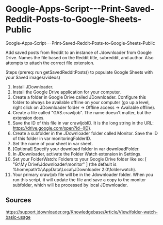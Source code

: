 # Google-Apps-Script---Print-Saved-Reddit-Posts-to-Google-Sheets-Public
Google-Apps-Script---Print-Saved-Reddit-Posts-to-Google-Sheets-Public

Add saved posts from Reddit to an instance of Jdownloader from Google Drive. Names the file based on the Reddit title, subreddit, and author. Also attempts to attach the correct file extension.

Steps (prereq: run getSavedRedditPosts() to populate Google Sheets with your Saved images/videos)
1. Install JDownloader.
2. Install the Google Drive application for your computer.
3. Create a folder in Google Drive called JDownloader. Configure this folder to always be available offline on your computer (go up a level, right click on JDownloader folder -> Offline access -> Available offline).
4. Create a file called "GAS.crawljob". The name doesn't matter, but the extension does. 
5. Save the ID of this file in var crawljobID. It is the long string in the URL: https://drive.google.com/open?id={ID}. 
6. Create a subfolder in the JDownloader folder called Monitor. Save the ID of this folder in var monitoringFolderID.
7. Set the name of your sheet in var sheet.
8. [Optional] Specify your download folder in var downloadFolder.
9. In JDownloader, activate the Folder Watch extension in Settings.
10. Set your FolderWatch: Folders to your Google Drive folder like so: [ "G:\\My Drive\\Jdownloader\\monitor" ] (the default is %homepath%\AppData\Local\JDownloader 2.0\folderwatch).
11. Your primary crawljob file will be in the Jdownloader folder. When you run this script, it will update the file and save a copy to the monitor subfolder, which will be processed by local JDownloader.

## Sources
https://support.jdownloader.org/Knowledgebase/Article/View/folder-watch-basic-usage
